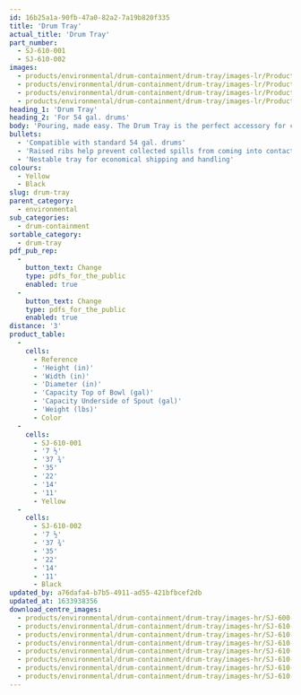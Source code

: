 ```yaml
---
id: 16b25a1a-90fb-47a0-82a2-7a19b820f335
title: 'Drum Tray'
actual_title: 'Drum Tray'
part_number:
  - SJ-610-001
  - SJ-610-002
images:
  - products/environmental/drum-containment/drum-tray/images-lr/Product_Image_776x776_(518x518_focus_area)-SJ-610-001_01.jpg
  - products/environmental/drum-containment/drum-tray/images-lr/Product_Image_776x776_(518x518_focus_area)-SJ-610-001_02.jpg
  - products/environmental/drum-containment/drum-tray/images-lr/Product_Image_776x776_(518x518_focus_area)-SJ-610-002_01.jpg
  - products/environmental/drum-containment/drum-tray/images-lr/Product_Image_776x776_(518x518_focus_area)-SJ-610-002_02.jpg
heading_1: 'Drum Tray'
heading_2: 'For 54 gal. drums'
body: 'Pouring, made easy. The Drum Tray is the perfect accessory for collecting spills and reducing waste when filling drums.'
bullets:
  - 'Compatible with standard 54 gal. drums'
  - 'Raised ribs help prevent collected spills from coming into contact with the base of the drum'
  - 'Nestable tray for economical shipping and handling'
colours:
  - Yellow
  - Black
slug: drum-tray
parent_category:
  - environmental
sub_categories:
  - drum-containment
sortable_category:
  - drum-tray
pdf_pub_rep:
  -
    button_text: Change
    type: pdfs_for_the_public
    enabled: true
  -
    button_text: Change
    type: pdfs_for_the_public
    enabled: true
distance: '3'
product_table:
  -
    cells:
      - Reference
      - 'Height (in)'
      - 'Width (in)'
      - 'Diameter (in)'
      - 'Capacity Top of Bowl (gal)'
      - 'Capacity Underside of Spout (gal)'
      - 'Weight (lbs)'
      - Color
  -
    cells:
      - SJ-610-001
      - '7 ½'
      - '37 ¾'
      - '35'
      - '22'
      - '14'
      - '11'
      - Yellow
  -
    cells:
      - SJ-610-002
      - '7 ½'
      - '37 ¾'
      - '35'
      - '22'
      - '14'
      - '11'
      - Black
updated_by: a76dafa4-b7b5-4911-ad55-421bfbcef2db
updated_at: 1633938356
download_centre_images:
  - products/environmental/drum-containment/drum-tray/images-hr/SJ-600-002_01.jpg
  - products/environmental/drum-containment/drum-tray/images-hr/SJ-610-001_01.jpg
  - products/environmental/drum-containment/drum-tray/images-hr/SJ-610-001_02.jpg
  - products/environmental/drum-containment/drum-tray/images-hr/SJ-610-001_03.jpg
  - products/environmental/drum-containment/drum-tray/images-hr/SJ-610-001_04.jpg
  - products/environmental/drum-containment/drum-tray/images-hr/SJ-610-002_02.jpg
  - products/environmental/drum-containment/drum-tray/images-hr/SJ-610-002_03.jpg
  - products/environmental/drum-containment/drum-tray/images-hr/SJ-610-002_04.jpg
---
```


